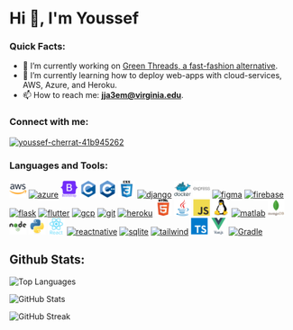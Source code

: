 # Hi 👋, I'm Youssef

### Quick Facts:
- 🔭 I’m currently working on [Green Threads, a fast-fashion alternative](https://github.com/youssef-cherrat/HooHacks24-FastFashion).
- 🌱 I’m currently learning how to deploy web-apps with cloud-services, AWS, Azure, and Heroku.
- 📫 How to reach me: **jja3em@virginia.edu**.

### Connect with me:
<a href="https://linkedin.com/in/youssef-cherrat-41b945262"><img align="center" src="https://raw.githubusercontent.com/rahuldkjain/github-profile-readme-generator/master/src/images/icons/Social/linked-in-alt.svg" alt="youssef-cherrat-41b945262" height="30" /></a>

### Languages and Tools:
<a href="https://aws.amazon.com" target="_blank"><img src="https://raw.githubusercontent.com/devicons/devicon/master/icons/amazonwebservices/amazonwebservices-original-wordmark.svg" alt="aws" height="30"></a>
<a href="https://azure.microsoft.com/en-in/" target="_blank"><img src="https://www.vectorlogo.zone/logos/microsoft_azure/microsoft_azure-icon.svg" alt="azure" height="30"></a>
<a href="https://getbootstrap.com" target="_blank"><img src="https://raw.githubusercontent.com/devicons/devicon/master/icons/bootstrap/bootstrap-plain-wordmark.svg" alt="bootstrap" height="30"></a>
<a href="https://www.cprogramming.com/" target="_blank"><img src="https://raw.githubusercontent.com/devicons/devicon/master/icons/c/c-original.svg" alt="c" height="30"></a>
<a href="https://www.w3schools.com/cpp/" target="_blank"><img src="https://raw.githubusercontent.com/devicons/devicon/master/icons/cplusplus/cplusplus-original.svg" alt="cplusplus" height="30"></a>
<a href="https://www.w3schools.com/css/" target="_blank"><img src="https://raw.githubusercontent.com/devicons/devicon/master/icons/css3/css3-original-wordmark.svg" alt="css3" height="30"></a>
<a href="https://www.djangoproject.com/" target="_blank"><img src="https://cdn.worldvectorlogo.com/logos/django.svg" alt="django" height="30"></a>
<a href="https://www.docker.com/" target="_blank"><img src="https://raw.githubusercontent.com/devicons/devicon/master/icons/docker/docker-original-wordmark.svg" alt="docker" height="30"></a>
<a href="https://expressjs.com" target="_blank"><img src="https://raw.githubusercontent.com/devicons/devicon/master/icons/express/express-original-wordmark.svg" alt="express" height="30"></a>
<a href="https://www.figma.com/" target="_blank"><img src="https://www.vectorlogo.zone/logos/figma/figma-icon.svg" alt="figma" height="30"></a>
<a href="https://firebase.google.com/" target="_blank"><img src="https://www.vectorlogo.zone/logos/firebase/firebase-icon.svg" alt="firebase" height="30"></a>
<a href="https://flask.palletsprojects.com/" target="_blank"><img src="https://www.vectorlogo.zone/logos/pocoo_flask/pocoo_flask-icon.svg" alt="flask" height="30"></a>
<a href="https://flutter.dev" target="_blank"><img src="https://www.vectorlogo.zone/logos/flutterio/flutterio-icon.svg" alt="flutter" height="30"></a>
<a href="https://cloud.google.com" target="_blank"><img src="https://www.vectorlogo.zone/logos/google_cloud/google_cloud-icon.svg" alt="gcp" height="30"></a>
<a href="https://git-scm.com/" target="_blank"><img src="https://www.vectorlogo.zone/logos/git-scm/git-scm-icon.svg" alt="git" height="30"></a>
<a href="https://heroku.com" target="_blank"><img src="https://www.vectorlogo.zone/logos/heroku/heroku-icon.svg" alt="heroku" height="30"></a>
<a href="https://www.w3.org/html/" target="_blank"><img src="https://raw.githubusercontent.com/devicons/devicon/master/icons/html5/html5-original-wordmark.svg" alt="html5" height="30"></a>
<a href="https://www.java.com" target="_blank"><img src="https://raw.githubusercontent.com/devicons/devicon/master/icons/java/java-original.svg" alt="java" height="30"></a>
<a href="https://developer.mozilla.org/en-US/docs/Web/JavaScript" target="_blank"><img src="https://raw.githubusercontent.com/devicons/devicon/master/icons/javascript/javascript-original.svg" alt="javascript" height="30"></a>
<a href="https://www.linux.org/" target="_blank"><img src="https://raw.githubusercontent.com/devicons/devicon/master/icons/linux/linux-original.svg" alt="linux" height="30"></a>
<a href="https://www.mathworks.com/" target="_blank"><img src="https://upload.wikimedia.org/wikipedia/commons/2/21/Matlab_Logo.png" alt="matlab" height="30"></a>
<a href="https://www.mongodb.com/" target="_blank"><img src="https://raw.githubusercontent.com/devicons/devicon/master/icons/mongodb/mongodb-original-wordmark.svg" alt="mongodb" height="30"></a>
<a href="https://nodejs.org" target="_blank"><img src="https://raw.githubusercontent.com/devicons/devicon/master/icons/nodejs/nodejs-original-wordmark.svg" alt="nodejs" height="30"></a>
<a href="https://www.python.org" target="_blank"><img src="https://raw.githubusercontent.com/devicons/devicon/master/icons/python/python-original.svg" alt="python" height="30"></a>
<a href="https://reactjs.org/" target="_blank"><img src="https://raw.githubusercontent.com/devicons/devicon/master/icons/react/react-original-wordmark.svg" alt="react" height="30"></a>
<a href="https://reactnative.dev/" target="_blank"><img src="https://reactnative.dev/img/header_logo.svg" alt="reactnative" height="30"></a>
<a href="https://www.sqlite.org/" target="_blank"><img src="https://www.vectorlogo.zone/logos/sqlite/sqlite-icon.svg" alt="sqlite" height="30"></a>
<a href="https://tailwindcss.com/" target="_blank"><img src="https://www.vectorlogo.zone/logos/tailwindcss/tailwindcss-icon.svg" alt="tailwind" height="30"></a>
<a href="https://www.typescriptlang.org/" target="_blank"><img src="https://raw.githubusercontent.com/devicons/devicon/master/icons/typescript/typescript-original.svg" alt="typescript" height="30"></a>
<a href="https://vuejs.org/" target="_blank"><img src="https://raw.githubusercontent.com/devicons/devicon/master/icons/vuejs/vuejs-original-wordmark.svg" alt="vuejs" height="30"></a>
<a href="https://gradle.org/" target="_blank"><img src="https://cdn.worldvectorlogo.com/logos/gradle-1.svg" alt="Gradle" height="30"></a>

## Github Stats:

![Top Languages](https://github-readme-stats.vercel.app/api/top-langs?username=youssef-cherrat&show_icons=true&locale=en&layout=compact)

![GitHub Stats](https://github-readme-stats.vercel.app/api?username=youssef-cherrat&show_icons=true&locale=en)

![GitHub Streak](https://github-readme-streak-stats.herokuapp.com/?user=youssef-cherrat&)
